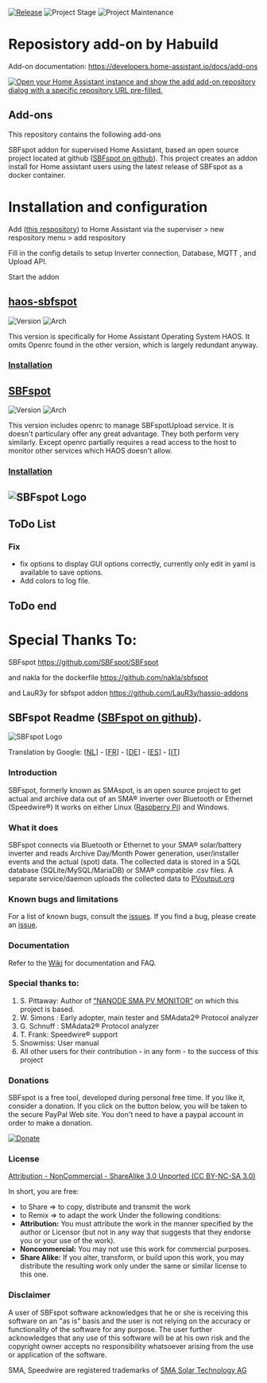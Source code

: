 [![Release][release-shield]][release] ![Project Stage][project-stage-shield] ![Project Maintenance][maintenance-shield]

#  Reposistory add-on by Habuild

Add-on documentation: <https://developers.home-assistant.io/docs/add-ons>

[![Open your Home Assistant instance and show the add add-on repository dialog with a specific repository URL pre-filled.](https://my.home-assistant.io/badges/supervisor_add_addon_repository.svg)](https://my.home-assistant.io/redirect/supervisor_add_addon_repository/?repository_url=https%3A%2F%2Fgithub.com%2Fhabuild%2Fhassio-addons)

## Add-ons

This repository contains the following add-ons

SBFspot addon for supervised Home Assistant, based an open source project located at github ([SBFspot on github](https://github.com/SBFspot/SBFspot)).
This project creates an addon install for Home assistant users using the latest release of SBFspot as a docker container.

# Installation and configuration
Add ([this respository](https://github.com/habuild/hassio-addons)) to Home Assistant via the superviser > new respository menu > add respository

Fill in the config details to setup Inverter connection, Database, MQTT , and Upload API.

Start the addon

## [haos-sbfspot](./haos-sbfspot)
![Version](https://img.shields.io/badge/dynamic/json?label=Version&query=%24.version&url=https%3A%2F%2Fraw.githubusercontent.com%2Fhabuild%2Fhassio-addons%2Fmaster%2Fhaos-sbfspot%2Fconfig.json)
![Arch](https://img.shields.io/badge/dynamic/json?color=success&label=Arch&query=%24.arch&url=https%3A%2F%2Fraw.githubusercontent.com%2Fhabuild%2Fhassio-addons%2Fmaster%2Fhaos-sbfspot%2Fconfig.json)

This version is specifically for Home Assistant Operating System HAOS. It omits Openrc found in the other version, which is largely redundant anyway.
### [Installation](https://github.com/habuild/hassio-addons/blob/main/haos-sbfspot/README.md)

## [SBFspot](./sbfspot)

![Version](https://img.shields.io/badge/dynamic/json?label=Version&query=%24.version&url=https%3A%2F%2Fraw.githubusercontent.com%2Fhabuild%2Fhassio-addons%2Fmaster%2Fsbfspot%2Fconfig.json)
![Arch](https://img.shields.io/badge/dynamic/json?color=success&label=Arch&query=%24.arch&url=https%3A%2F%2Fraw.githubusercontent.com%2Fhabuild%2Fhassio-addons%2Fmaster%2Fsbfspot%2Fconfig.json)

This version includes openrc to manage SBFspotUpload service. It is doesn't particulary offer any great advantage. They both perform very similarly. Except openrc partially requires a read access to the host to monitor other services which HAOS doesn't allow.

### [Installation](https://github.com/habuild/hassio-addons/blob/main/sbfspot/README.md)

<!--

Notes to developers after forking or using the github template feature:
- While developing comment out the 'image' key from 'example/config.yaml' to make the supervisor build the addon
  - Remember to put this back when pushing up your changes.
- When you merge to the 'main' branch of your repository a new build will be triggered.
  - Make sure you adjust the 'version' key in 'example/config.yaml' when you do that.
  - Make sure you update 'example/CHANGELOG.md' when you do that.
  - The first time this runs you might need to adjust the image configuration on github container registry to make it public
- Adjust the 'image' key in 'example/config.yaml' so it points to your username instead of 'home-assistant'.
  - This is where the build images will be published to.
- Rename the example directory.
  - The 'slug' key in 'example/config.yaml' should match the directory name.
- Adjust all keys/url's that points to 'home-assistant' to now point to your user/fork.
- Share your repository on the forums https://community.home-assistant.io/c/projects/9
- Do awesome stuff!
 -->

## ![SBFspot Logo](https://user-images.githubusercontent.com/1931158/30831762-006ec650-a249-11e7-86e3-13d01b36dd5d.jpg)

## ToDo List
### Fix

- fix options to display GUI options correctly, currently only edit in yaml is available to save options.
- Add colors to log file.

## ToDo end

# Special Thanks To:
SBFspot
https://github.com/SBFspot/SBFspot

and
nakla for the dockerfile
https://github.com/nakla/sbfspot

and
LauR3y for sbfspot addon
https://github.com/LauR3y/hassio-addons

## SBFspot Readme ([SBFspot on github](https://github.com/SBFspot/SBFspot)).
![SBFspot Logo](https://user-images.githubusercontent.com/1931158/30831762-006ec650-a249-11e7-86e3-13d01b36dd5d.jpg)

Translation by Google: [[NL](https://translate.google.com/translate?act=url&depth=1&hl=nl&ie=UTF8&prev=_t&rurl=translate.google.com&sl=en&sp=nmt4&tl=nl&u=https://github.com/SBFspot/SBFspot)] - [[FR](https://translate.google.com/translate?act=url&depth=1&hl=nl&ie=UTF8&prev=_t&rurl=translate.google.com&sl=en&sp=nmt4&tl=fr&u=https://github.com/SBFspot/SBFspot)] - [[DE](https://translate.google.com/translate?act=url&depth=1&hl=nl&ie=UTF8&prev=_t&rurl=translate.google.com&sl=en&sp=nmt4&tl=de&u=https://github.com/SBFspot/SBFspot)] - [[ES](https://translate.google.com/translate?act=url&depth=1&hl=nl&ie=UTF8&prev=_t&rurl=translate.google.com&sl=en&sp=nmt4&tl=es&u=https://github.com/SBFspot/SBFspot)] - [[IT](https://translate.google.com/translate?act=url&depth=1&hl=nl&ie=UTF8&prev=_t&rurl=translate.google.com&sl=en&sp=nmt4&tl=it&u=https://github.com/SBFspot/SBFspot)]
### **Introduction**
SBFspot, formerly known as SMAspot, is an open source project to get actual and archive data out of an SMA® inverter over Bluetooth or Ethernet (Speedwire®) It works on either Linux ([Raspberry Pi](http://www.raspberrypi.org)) and Windows.

### **What it does**
SBFspot connects via Bluetooth or Ethernet to your SMA® solar/battery inverter and reads Archive Day/Month Power generation, user/installer events and the actual (spot) data. The collected data is stored in a SQL database (SQLite/MySQL/MariaDB) or SMA® compatible .csv files.
A separate service/daemon uploads the collected data to [PVoutput.org](https://pvoutput.org)

### **Known bugs and limitations**
For a list of known bugs, consult the [issues](https://github.com/SBFspot/SBFspot/issues). If you find a bug, please create an [issue](https://github.com/SBFspot/SBFspot/issues).

### **Documentation**
Refer to the [Wiki](https://github.com/SBFspot/SBFspot/wiki) for documentation and FAQ.

### **Special thanks to:**
1. S. Pittaway: Author of ["NANODE SMA PV MONITOR"](https://github.com/stuartpittaway/nanodesmapvmonitor) on which this project is based.
2. W. Simons : Early adopter, main tester and SMAdata2® Protocol analyzer
3. G. Schnuff : SMAdata2® Protocol analyzer
4. T. Frank: Speedwire® support
5. Snowmiss: User manual
6. All other users for their contribution - in any form - to the success of this project

### **Donations**
SBFspot is a free tool, developed during personal free time. If you like it, consider a donation.
If you click on the button below, you will be taken to the secure PayPal Web site. You don't need to have a paypal account in order to make a donation.

[![Donate](https://img.shields.io/badge/Donate-PayPal-green.svg)](https://www.paypal.com/cgi-bin/webscr?cmd=_s-xclick&hosted_button_id=3R5JSRCXBGSLQ)

### **License**
[Attribution - NonCommercial - ShareAlike 3.0 Unported (CC BY-NC-SA 3.0)](https://creativecommons.org/licenses/by-nc-sa/3.0/legalcode)

In short, you are free:
* to Share => to copy, distribute and transmit the work
* to Remix => to adapt the work
Under the following conditions:
* **Attribution:** You must attribute the work in the manner specified by the author or Licensor (but not in any way that suggests that they endorse you or your use of the work).
* **Noncommercial:** You may not use this work for commercial purposes.
* **Share Alike:** If you alter, transform, or build upon this work, you may distribute the resulting work only under the same or similar license to this one.

### **Disclaimer**
A user of SBFspot software acknowledges that he or she is receiving this software on an "as is" basis and the user is not relying on the accuracy or functionality of the software for any purpose. The user further acknowledges that any use of this software will be at his own risk and the copyright owner accepts no responsibility whatsoever arising from the use or application of the software.

SMA, Speedwire are registered trademarks of [SMA Solar Technology AG](http://www.sma.de/en/company/about-sma.html)

[maintenance-shield]: https://img.shields.io/maintenance/yes/2022.svg
[project-stage-shield]: https://img.shields.io/badge/project%20stage-production%20testing-red.svg
[release-shield]: https://img.shields.io/badge/version-2022.repo-blue.svg
[release]: https://github.com/hassio-addons/addon-ssh/tree/2022.repo
